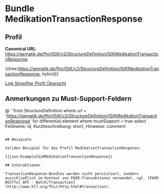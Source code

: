 # Bundle MedikationTransactionResponse

## Profil

**Canonical URL**: https://gematik.de/fhir/ISiK/v2/StructureDefinition/ISiKMedikationTransactionResponse

{{tree:https://gematik.de/fhir/ISiK/v2/StructureDefinition/ISiKMedikationTransactionResponse, hybrid}}

[Link Simplifier Profil Übersicht](https://gematik.de/fhir/ISiK/v2/StructureDefinition/ISiKMedikationTransactionResponse)

## Anmerkungen zu Must-Support-Feldern

@```from
	StructureDefinition
where
    url = 'https://gematik.de/fhir/ISiK/v2/StructureDefinition/ISiKMedikationTransactionResponse'
for differential.element
where mustSupport = true
select
	Feldname: id, Kurzbeschreibung: short, Hinweise: comment
```

## Beispiele

Valides Beispiel für das Profil MedikationTransactionResponse:

{{json:ExampleISiKMedikationTransactionResponse}}

## Interaktionen

TransactionResponse-Bundles werden nicht persistiert, sondern ausschließlich im Kontext von FHIR-Transaktionen verwendet, vgl. [FHIR RESTful API - Batch/Transaction](http://www.hl7.org/fhir/http.html#transaction).
